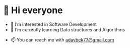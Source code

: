 # 👋 Hi everyone
- 👀 I’m interested in Software Development
- 🌱 I’m currently learning Data structures and Algorithms
<!-- - 💞️ I’m looking to collaborate on ... -->
- 📫 You can reach me with adaybek77@gmail.com

<!---
adayke/adayke is a ✨ special ✨ repository because its `README.md` (this file) appears on your GitHub profile.
You can click the Preview link to take a look at your changes.
--->
